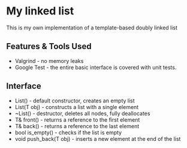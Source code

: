 # My linked list  
 This is my own implementation of a template-based doubly linked list  

## Features & Tools Used
- Valgrind - no memory leaks
- Google Test - the entire basic interface is covered with unit tests.

## Interface
- List() - default constructor, creates an empty list  
- List(T obj) - constructs a list with a single element  
- ~List()	- destructor, deletes all nodes, fully deallocates  
- T& front() - returns a reference to the first element  
- T& back() - returns a reference to the last element  
- bool is_empty() - checks if the list is empty  
- void push_back(T obj) - inserts a new element at the end of the list  
